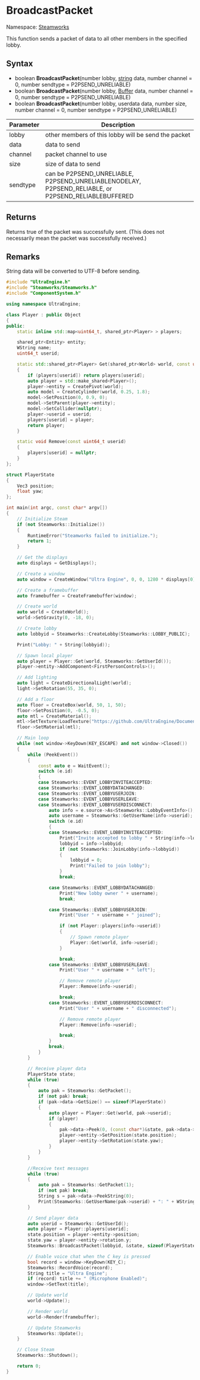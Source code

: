 # BroadcastPacket

Namespace: [Steamworks](Steamworks.md)

This function sends a packet of data to all other members in the specified lobby.

## Syntax

- boolean **BroadcastPacket**(number lobby, [string](https://www.lua.org/manual/5.4/manual.html#6.4) data, number channel = 0, number sendtype = P2PSEND_UNRELIABLE)
- boolean **BroadcastPacket**(number lobby, [Buffer](Buffer.md) data, number channel = 0, number sendtype = P2PSEND_UNRELIABLE)
- boolean **BroadcastPacket**(number lobby, userdata data, number size, number channel = 0, number sendtype = P2PSEND_UNRELIABLE)

| Parameter | Description |
|---|---|
| lobby | other members of this lobby will be send the packet |
| data | data to send |
| channel | packet channel to use |
| size | size of data to send |
| sendtype | can be P2PSEND_UNRELIABLE, P2PSEND_UNRELIABLENODELAY, P2PSEND_RELIABLE, or P2PSEND_RELIABLEBUFFERED |

## Returns

Returns true of the packet was successfully sent. (This does not necessarily mean the packet was successfully received.)

## Remarks

String data will be converted to UTF-8 before sending.

```c++
#include "UltraEngine.h"
#include "Steamworks/Steamworks.h"
#include "ComponentSystem.h"

using namespace UltraEngine;

class Player : public Object
{
public:
    static inline std::map<uint64_t, shared_ptr<Player> > players;

    shared_ptr<Entity> entity;
    WString name;
    uint64_t userid;

    static std::shared_ptr<Player> Get(shared_ptr<World> world, const uint64_t userid)
    {
        if (players[userid]) return players[userid];
        auto player = std::make_shared<Player>();
        player->entity = CreatePivot(world);
        auto model = CreateCylinder(world, 0.25, 1.8);
        model->SetPosition(0, 0.9, 0);
        model->SetParent(player->entity);
        model->SetCollider(nullptr);
        player->userid = userid;
        players[userid] = player;
        return player;
    }

    static void Remove(const uint64_t userid)
    {
        players[userid] = nullptr;
    }
};

struct PlayerState
{
    Vec3 position;
    float yaw;
};

int main(int argc, const char* argv[])
{
    // Initialize Steam
    if (not Steamworks::Initialize())
    {
        RuntimeError("Steamworks failed to initialize.");
        return 1;
    }

    // Get the displays
    auto displays = GetDisplays();

    // Create a window
    auto window = CreateWindow("Ultra Engine", 0, 0, 1280 * displays[0]->scale, 720 * displays[0]->scale, displays[0], WINDOW_CENTER | WINDOW_TITLEBAR);

    // Create a framebuffer
    auto framebuffer = CreateFramebuffer(window);

    // Create world
    auto world = CreateWorld();
    world->SetGravity(0, -18, 0);

    // Create lobby
    auto lobbyid = Steamworks::CreateLobby(Steamworks::LOBBY_PUBLIC);

    Print("Lobby: " + String(lobbyid));

    // Spawn local player
    auto player = Player::Get(world, Steamworks::GetUserId());
    player->entity->AddComponent<FirstPersonControls>();

    // Add lighting
    auto light = CreateDirectionalLight(world);
    light->SetRotation(55, 35, 0);

    // Add a floor
    auto floor = CreateBox(world, 50, 1, 50);
    floor->SetPosition(0, -0.5, 0);
    auto mtl = CreateMaterial();
    mtl->SetTexture(LoadTexture("https://github.com/UltraEngine/Documentation/raw/master/Assets/Materials/Developer/griid_gray.dds"));
    floor->SetMaterial(mtl);

    // Main loop
    while (not window->KeyDown(KEY_ESCAPE) and not window->Closed())
    {
        while (PeekEvent())
        {
            const auto e = WaitEvent();
            switch (e.id)
            {            
            case Steamworks::EVENT_LOBBYINVITEACCEPTED:
            case Steamworks::EVENT_LOBBYDATACHANGED:
            case Steamworks::EVENT_LOBBYUSERJOIN:
            case Steamworks::EVENT_LOBBYUSERLEAVE:
            case Steamworks::EVENT_LOBBYUSERDISCONNECT:
                auto info = e.source->As<Steamworks::LobbyEventInfo>();
                auto username = Steamworks::GetUserName(info->userid);
                switch (e.id)
                {
                case Steamworks::EVENT_LOBBYINVITEACCEPTED:
                    Print("Invite accepted to lobby " + String(info->lobbyid));
                    lobbyid = info->lobbyid;
                    if (not Steamworks::JoinLobby(info->lobbyid))
                    {
                        lobbyid = 0;
                        Print("Failed to join lobby");
                    }
                    break;

                case Steamworks::EVENT_LOBBYDATACHANGED:
                    Print("New lobby owner " + username);
                    break;

                case Steamworks::EVENT_LOBBYUSERJOIN:
                    Print("User " + username + " joined");

                    if (not Player::players[info->userid])
                    {
                        // Spawn remote player
                        Player::Get(world, info->userid);
                    }

                    break;
                case Steamworks::EVENT_LOBBYUSERLEAVE:
                    Print("User " + username + " left");

                    // Remove remote player
                    Player::Remove(info->userid);

                    break;
                case Steamworks::EVENT_LOBBYUSERDISCONNECT:
                    Print("User " + username + " disconnected");

                    // Remove remote player
                    Player::Remove(info->userid);

                    break;
                }
                break;
            }
        }

        // Receive player data
        PlayerState state;
        while (true)
        {
            auto pak = Steamworks::GetPacket();
            if (not pak) break;
            if (pak->data->GetSize() == sizeof(PlayerState))
            {
                auto player = Player::Get(world, pak->userid);
                if (player)
                {
                    pak->data->Peek(0, (const char*)&state, pak->data->GetSize());
                    player->entity->SetPosition(state.position);
                    player->entity->SetRotation(state.yaw);
                }
            }
        }

        //Receive text messages
        while (true)
        {
            auto pak = Steamworks::GetPacket(1);
            if (not pak) break;
            String s = pak->data->PeekString(0);
            Print(Steamworks::GetUserName(pak->userid) + ": " + WString(s));
        }

        // Send player data
        auto userid = Steamworks::GetUserId();
        auto player = Player::players[userid];
        state.position = player->entity->position;
        state.yaw = player->entity->rotation.y;
        Steamworks::BroadcastPacket(lobbyid, &state, sizeof(PlayerState), 0, Steamworks::P2PSEND_UNRELIABLENODELAY);

        // Enable voice chat when the C key is pressed
        bool record = window->KeyDown(KEY_C);
        Steamworks::RecordVoice(record);
        String title = "Ultra Engine";
        if (record) title += " (Microphone Enabled)";
        window->SetText(title);

        // Update world
        world->Update();

        // Render world
        world->Render(framebuffer);

        // Update Steamworks
        Steamworks::Update();
    }

    // Close Steam
    Steamworks::Shutdown();

    return 0;
}
```
